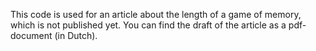 This code is used for an article about the length of a game of memory, which is not published yet. You can find the draft of the article as a pdf-document (in Dutch).
